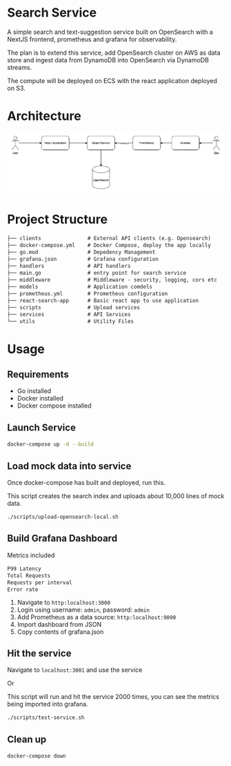 # Search Service

A simple search and text-suggestion service built on OpenSearch with a NextJS frontend, prometheus and grafana for observability. 

The plan is to extend this service, add OpenSearch cluster on AWS as data store and ingest data from DynamoDB into OpenSearch via DynamoDB streams.

The compute will be deployed on ECS with the react application deployed on S3. 

# Architecture

![Architecture](./assets/SearchServiceArchitecture.png)

# Project Structure


```
├── clients               # External API clients (e.g. Opensearch)
├── docker-compose.yml    # Docker Compose, deploy the app locally
├── go.mod                # Depedency Management
├── grafana.json          # Grafana configuration
├── handlers              # API handlers
├── main.go               # entry point for search service
├── middleware            # Middleware - security, logging, cors etc
├── models                # Application comdels
├── prometheus.yml        # Prometheus configuration
├── react-search-app      # Basic react app to use application
├── scripts               # Upload services
├── services              # API Services
└── utils                 # Utility Files
```

# Usage 

## Requirements

* Go installed
* Docker installed
* Docker compose installed

## Launch Service

``` bash
docker-compose up -d --build
``` 

## Load mock data into service

Once docker-compose has built and deployed, run this. 

This script creates the search index and uploads about 10,000 lines of mock data. 

``` bash
./scripts/upload-opensearch-local.sh
``` 

## Build Grafana Dashboard

Metrics included 

```
P99 Latency
Total Requests
Requests per interval
Error rate
```

1. Navigate to `http:localhost:3000`
2. Login using username: `admin`, password: `admin` 
3. Add Prometheus as a data source: `http:localhost:9090`
4. Import dashboard from JSON
5. Copy contents of grafana.json

## Hit the service

Navigate to `localhost:3001` and use the service

Or 

This script will run and hit the service 2000 times, you can see the metrics being imported into grafana.

``` bash
./scripts/test-service.sh
```

## Clean up

``` bash 
docker-compose down
```

